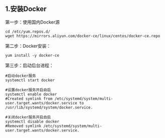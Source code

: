 ## 1.安装Docker

第一步：使用国内Docker源
```
cd /etc/yum.repos.d/
wget https://mirrors.aliyun.com/docker-ce/linux/centos/docker-ce.repo
 ```

第二步：Docker安装：
```
yum install -y docker-ce
```

第三步：启动后台进程：
```
#启动docker服务
systemctl start docker

#设置docker服务开启自启
systemctl enable docker
#Created symlink from /etc/systemd/system/multi-user.target.wants/docker.service to /usr/lib/systemd/system/docker.service.

#关闭docker服务开启自启
systemctl disable docker
#Removed symlink /etc/systemd/system/multi-user.target.wants/docker.service.
```
